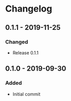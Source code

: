 # Changelog

## 0.1.1 - 2019-11-25
### Changed
- Release 0.1.1

## 0.1.0 - 2019-09-30
### Added
- Initial commit
